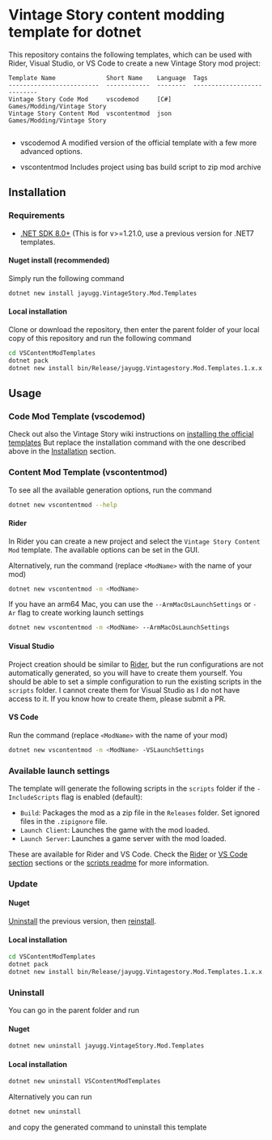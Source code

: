 # Vintage Story content modding template for dotnet
This repository contains the following templates, which can be used with Rider, Visual Studio, or VS Code to create a new Vintage Story mod project:
```
Template Name              Short Name    Language  Tags                       
-------------------------  ------------  --------  ---------------------------
Vintage Story Code Mod     vscodemod     [C#]      Games/Modding/Vintage Story
Vintage Story Content Mod  vscontentmod  json      Games/Modding/Vintage Story
         
```
- vscodemod
A modified version of the official template with a few more advanced options.

- vscontentmod
Includes project using bas build script to zip mod archive

## Installation

### Requirements
- [.NET SDK 8.0+](https://dotnet.microsoft.com/en-us/download) (This is for v>=1.21.0, use a previous version for .NET7 templates.

#### Nuget install (recommended)
Simply run the following command
```bash
dotnet new install jayugg.VintageStory.Mod.Templates
```

#### Local installation
Clone or download the repository, then enter the parent folder of your local copy of this repository and run the following command
```bash
cd VSContentModTemplates
dotnet pack
dotnet new install bin/Release/jayugg.Vintagestory.Mod.Templates.1.x.x.nupkg
```

## Usage

### Code Mod Template (vscodemod)
Check out also the Vintage Story wiki instructions on [installing the official templates](https://wiki.vintagestory.at/Modding:Setting_up_your_Development_Environment#Mod_Template_package)
But replace the installation command with the one described above in the [Installation](#Installation) section.

### Content Mod Template (vscontentmod)

To see all the available generation options, run the command
```bash
dotnet new vscontentmod --help
```

#### Rider
In Rider you can create a new project and select the `Vintage Story Content Mod` template.
The available options can be set in the GUI.

Alternatively, run the command (replace `<ModName>` with the name of your mod)
```bash
dotnet new vscontentmod -n <ModName>
```

If you have an arm64 Mac, you can use the `--ArmMacOsLaunchSettings` or `-Ar` flag to create working launch settings
```bash
dotnet new vscontentmod -n <ModName> --ArmMacOsLaunchSettings
```

#### Visual Studio
Project creation should be similar to [Rider](#Rider), but the run configurations are not automatically generated,
so you will have to create them yourself. You should be able to set a simple configuration to run the existing scripts in the `scripts` folder.
I cannot create them for Visual Studio as I do not have access to it. If you know how to create them, please submit a PR.

#### VS Code
Run the command (replace `<ModName>` with the name of your mod)
```bash
dotnet new vscontentmod -n <ModName> -VSLaunchSettings
```

### Available launch settings
The template will generate the following scripts in the `scripts` folder if the `-IncludeScripts` flag is enabled (default):
- `Build`: Packages the mod as a zip file in the `Releases` folder. Set ignored files in the `.zipignore` file.
- `Launch Client`: Launches the game with the mod loaded.
- `Launch Server`: Launches a game server with the mod loaded.

These are available for Rider and VS Code.
Check the [Rider](#Rider) or [VS Code section](#VS-Code) sections or the [scripts readme](scripts/readme.md) for more information.

### Update

#### Nuget
[Uninstall](#uninstall) the previous version, then [reinstall](#nuget-install-recommended).

#### Local installation
```bash
cd VSContentModTemplates
dotnet pack
dotnet new install bin/Release/jayugg.Vintagestory.Mod.Templates.1.x.x.nupkg --force
```

### Uninstall
You can go in the parent folder and run

#### Nuget

```bash
dotnet new uninstall jayugg.VintageStory.Mod.Templates
```

#### Local installation
```bash
dotnet new uninstall VSContentModTemplates
```

Alternatively you can run

```bash
dotnet new uninstall
```
and copy the generated command to uninstall this template

